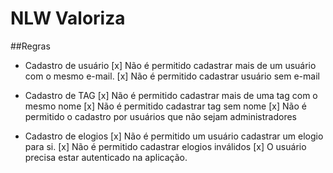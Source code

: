 # NLW Valoriza


##Regras

- Cadastro de usuário
    [x] Não é permitido cadastrar mais de um usuário com o mesmo e-mail.
    [x] Não é permitido cadastrar usuário sem e-mail

- Cadastro de TAG 
    [x] Não é permitido cadastrar mais de uma tag  com o mesmo nome
    [x] Não é permitido cadastrar tag sem nome
    [x] Não é permitido o cadastro por usuários que não sejam administradores

- Cadastro de elogios
    [x] Não é permitido um usuário cadastrar um elogio para si.
    [x] Não é permitido cadastrar elogios inválidos
    [x] O usuário precisa estar autenticado na aplicação.